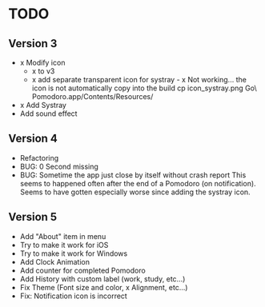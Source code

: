 # TODO

## Version 3
- x Modify icon
	- x to v3
  - x add separate transparent icon for systray
		- x Not working... the icon is not automatically copy into the build
			cp icon_systray.png Go\ Pomodoro.app/Contents/Resources/
- x Add Systray
- Add sound effect

## Version 4
- Refactoring
- BUG: 0 Second missing
- BUG: Sometime the app just close by itself without crash report
			 This seems to happened often after the end of a Pomodoro (on notification). 
			 Seems to have gotten especially worse since adding the systray icon. 


## Version 5
- Add "About" item in menu
- Try to make it work for iOS
- Try to make it work for Windows
- Add Clock Animation
- Add counter for completed Pomodoro
- Add History with custom label (work, study, etc...)
- Fix Theme (Font size and color, x Alignment, etc...)
- Fix: Notification icon is incorrect
